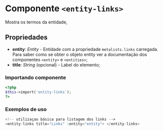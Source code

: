 # Componente `<entity-links>`
Mostra os termos da entidade,
  
## Propriedades
- **entity**: *Entity* - Entidade com a propriedade `metalists.links` carregada. Para saber como se obter o objeto entity ver a documentação dos componentes `<entity>` e `<entities>`;
- **title**: *String* (opcional) - Label do elemento;

### Importando componente
```PHP
<?php 
$this->import('entity-links');
?>
```
### Exemplos de uso
```PHP
<!-- utilizaçao básica para listagem dos links -->
<entity-links title="Links" :entity="entity"> </entity-links>
```
